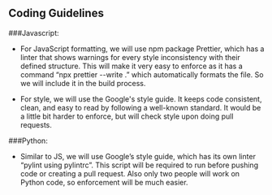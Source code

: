 ## Coding Guidelines

###Javascript:

- For JavaScript formatting, we will use npm package Prettier, which has a linter that shows warnings for every style inconsistency with their defined structure. This will make it very easy to enforce as it has a command “npx prettier --write .” which automatically formats the file. So we will include it in the build process.

- For style, we will use the Google's style guide. It keeps code consistent, clean, and easy to read by following a well-known standard. It would be a little bit harder to enforce, but will check style upon doing pull requests.

###Python:

- Similar to JS, we will use Google’s style guide, which has its own linter “pylint using pylintrc”. This script will be required to run before pushing code or creating a pull request. Also only two people will work on Python code, so enforcement will be much easier.
